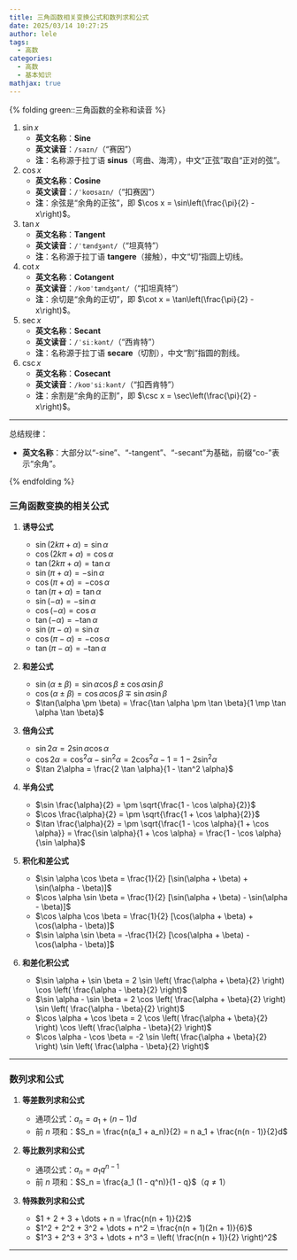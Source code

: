 ```yaml
---
title: 三角函数相关变换公式和数列求和公式
date: 2025/03/14 10:27:25
author: lele
tags:
  - 高数
categories:
  - 高数
  - 基本知识
mathjax: true
---
```

{% folding green::三角函数的全称和读音 %}
 1. $\sin x$  
	 - **英文名称**：**Sine**  
	 - **英文读音**：`/saɪn/`（“赛因”）  
	 - **注**：名称源于拉丁语 **sinus**（弯曲、海湾），中文“正弦”取自“正对的弦”。
2. $\cos x$ 
	- **英文名称**：**Cosine**  
	- **英文读音**：`/ˈkoʊsaɪn/`（“扣赛因”）  
	- **注**：余弦是“余角的正弦”，即 $\cos x = \sin\left(\frac{\pi}{2} - x\right)$。
3. $\tan x$  
	- **英文名称**：**Tangent**  
	- **英文读音**：`/ˈtændʒənt/`（“坦真特”）  
	- **注**：名称源于拉丁语 **tangere**（接触），中文“切”指圆上切线。
4. $\cot x$  
	- **英文名称**：**Cotangent**  
	- **英文读音**：`/koʊˈtændʒənt/`（“扣坦真特”）  
	- **注**：余切是“余角的正切”，即 $\cot x = \tan\left(\frac{\pi}{2} - x\right)$。
5. $\sec x$  
	- **英文名称**：**Secant**  
	- **英文读音**：`/ˈsiːkənt/`（“西肯特”）  
	- **注**：名称源于拉丁语 **secare**（切割），中文“割”指圆的割线。
6. $\csc x$  
	- **英文名称**：**Cosecant**  
	- **英文读音**：`/koʊˈsiːkənt/`（“扣西肯特”）  
	- **注**：余割是“余角的正割”，即 $\csc x = \sec\left(\frac{\pi}{2} - x\right)$。
---
 总结规律：
- **英文名称**：大部分以“-sine”、“-tangent”、“-secant”为基础，前缀“co-”表示“余角”。

 
{% endfolding %}


### **三角函数变换的相关公式**

1. **诱导公式**  
   - $\sin(2k\pi + \alpha) = \sin \alpha$  
   - $\cos(2k\pi + \alpha) = \cos \alpha$  
   - $\tan(2k\pi + \alpha) = \tan \alpha$  
   - $\sin(\pi + \alpha) = -\sin \alpha$  
   - $\cos(\pi + \alpha) = -\cos \alpha$  
   - $\tan(\pi + \alpha) = \tan \alpha$  
   - $\sin(-\alpha) = -\sin \alpha$  
   - $\cos(-\alpha) = \cos \alpha$  
   - $\tan(-\alpha) = -\tan \alpha$  
   - $\sin(\pi - \alpha) = \sin \alpha$  
   - $\cos(\pi - \alpha) = -\cos \alpha$  
   - $\tan(\pi - \alpha) = -\tan \alpha$

2. **和差公式**  
   - $\sin(\alpha \pm \beta) = \sin \alpha \cos \beta \pm \cos \alpha \sin \beta$  
   - $\cos(\alpha \pm \beta) = \cos \alpha \cos \beta \mp \sin \alpha \sin \beta$  
   - $\tan(\alpha \pm \beta) = \frac{\tan \alpha \pm \tan \beta}{1 \mp \tan \alpha \tan \beta}$

3. **倍角公式**  
   - $\sin 2\alpha = 2 \sin \alpha \cos \alpha$  
   - $\cos 2\alpha = \cos^2 \alpha - \sin^2 \alpha = 2 \cos^2 \alpha - 1 = 1 - 2 \sin^2 \alpha$  
   - $\tan 2\alpha = \frac{2 \tan \alpha}{1 - \tan^2 \alpha}$

4. **半角公式**  
   - $\sin \frac{\alpha}{2} = \pm \sqrt{\frac{1 - \cos \alpha}{2}}$  
   - $\cos \frac{\alpha}{2} = \pm \sqrt{\frac{1 + \cos \alpha}{2}}$  
   - $\tan \frac{\alpha}{2} = \pm \sqrt{\frac{1 - \cos \alpha}{1 + \cos \alpha}} = \frac{\sin \alpha}{1 + \cos \alpha} = \frac{1 - \cos \alpha}{\sin \alpha}$

5. **积化和差公式**  
   - $\sin \alpha \cos \beta = \frac{1}{2} [\sin(\alpha + \beta) + \sin(\alpha - \beta)]$  
   - $\cos \alpha \sin \beta = \frac{1}{2} [\sin(\alpha + \beta) - \sin(\alpha - \beta)]$  
   - $\cos \alpha \cos \beta = \frac{1}{2} [\cos(\alpha + \beta) + \cos(\alpha - \beta)]$  
   - $\sin \alpha \sin \beta = -\frac{1}{2} [\cos(\alpha + \beta) - \cos(\alpha - \beta)]$

6. **和差化积公式**  
   - $\sin \alpha + \sin \beta = 2 \sin \left( \frac{\alpha + \beta}{2} \right) \cos \left( \frac{\alpha - \beta}{2} \right)$  
   - $\sin \alpha - \sin \beta = 2 \cos \left( \frac{\alpha + \beta}{2} \right) \sin \left( \frac{\alpha - \beta}{2} \right)$  
   - $\cos \alpha + \cos \beta = 2 \cos \left( \frac{\alpha + \beta}{2} \right) \cos \left( \frac{\alpha - \beta}{2} \right)$  
   - $\cos \alpha - \cos \beta = -2 \sin \left( \frac{\alpha + \beta}{2} \right) \sin \left( \frac{\alpha - \beta}{2} \right)$

---

### **数列求和公式**

1. **等差数列求和公式**  
   - 通项公式：$a_n = a_1 + (n - 1)d$  
   - 前 $n$ 项和：$S_n = \frac{n(a_1 + a_n)}{2} = n a_1 + \frac{n(n - 1)}{2}d$

2. **等比数列求和公式**  
   - 通项公式：$a_n = a_1 q^{n - 1}$  
   - 前 $n$ 项和：$S_n = \frac{a_1 (1 - q^n)}{1 - q}$（$q \neq 1$）

3. **特殊数列求和公式**  
   - $1 + 2 + 3 + \dots + n = \frac{n(n + 1)}{2}$  
   - $1^2 + 2^2 + 3^2 + \dots + n^2 = \frac{n(n + 1)(2n + 1)}{6}$  
   - $1^3 + 2^3 + 3^3 + \dots + n^3 = \left( \frac{n(n + 1)}{2} \right)^2$

---
